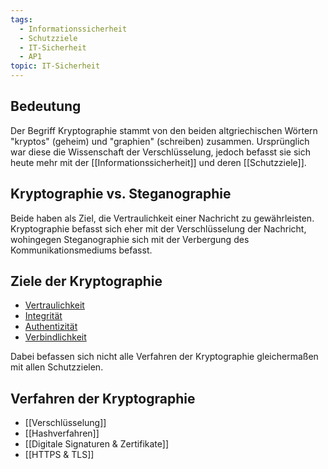 ```yaml
---
tags:
  - Informationssicherheit
  - Schutzziele
  - IT-Sicherheit
  - AP1
topic: IT-Sicherheit
---
```

## Bedeutung
Der Begriff Kryptographie stammt von den beiden altgriechischen Wörtern "kryptos" (geheim) und "graphien" (schreiben) zusammen.
Ursprünglich war diese die Wissenschaft der Verschlüsselung, jedoch befasst sie sich heute mehr mit der [[Informationssicherheit]] und deren [[Schutzziele]].

## Kryptographie vs. Steganographie
Beide haben als Ziel, die Vertraulichkeit einer Nachricht zu gewährleisten. Kryptographie befasst sich eher mit der Verschlüsselung der Nachricht, wohingegen Steganographie sich mit der Verbergung des Kommunikationsmediums befasst.

## Ziele der Kryptographie
+ [Vertraulichkeit](Schutzziele)
+ [Integrität](Schutzziele)
+ [Authentizität](Schutzziele)
+ [Verbindlichkeit](Schutzziele)

Dabei befassen sich nicht alle Verfahren der Kryptographie gleichermaßen mit allen Schutzzielen.

## Verfahren der Kryptographie
+ [[Verschlüsselung]]
+ [[Hashverfahren]]
+ [[Digitale Signaturen & Zertifikate]]
+ [[HTTPS & TLS]]